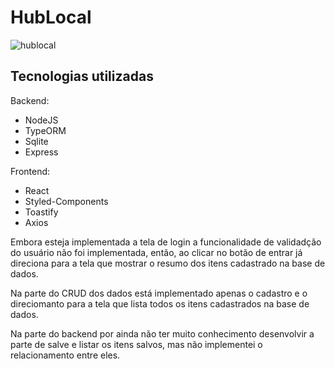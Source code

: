 # HubLocal
![hublocal](https://user-images.githubusercontent.com/11005123/167117893-34362f30-0d68-45fe-9074-e28d434515de.png)

## Tecnologias utilizadas
Backend:
- NodeJS
- TypeORM
- Sqlite
- Express

Frontend:
- React
- Styled-Components
- Toastify
- Axios

<p>Embora esteja implementada a tela de login a funcionalidade de validadção do usuário não foi implementada, então, ao clicar no botão de entrar já direciona para a tela que mostrar o resumo dos itens cadastrado na base de dados.</p>
<p>Na parte do CRUD dos dados está implementado apenas o cadastro e o direciomanto para a tela que lista todos os itens cadastrados na base de dados.</p>
<p>Na parte do backend por ainda não ter muito conhecimento desenvolvir a parte de salve e listar os itens salvos, mas não implementei o relacionamento entre eles.</p>
